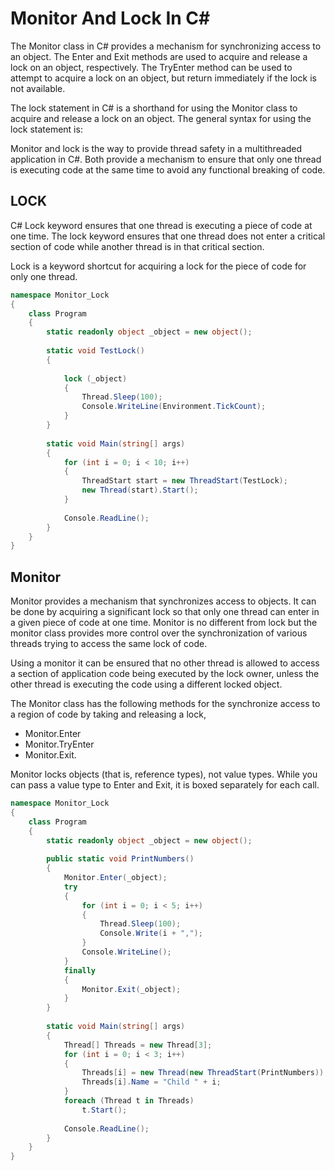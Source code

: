 # Monitor And Lock In C#

The Monitor class in C# provides a mechanism for synchronizing access to an object. The Enter and Exit methods are used to acquire and release a lock on an object, respectively. The TryEnter method can be used to attempt to acquire a lock on an object, but return immediately if the lock is not available.

The lock statement in C# is a shorthand for using the Monitor class to acquire and release a lock on an object. The general syntax for using the lock statement is:

Monitor and lock is the way to provide thread safety in a multithreaded application in C#. Both provide a mechanism to ensure that only one thread is executing code at the same time to avoid any functional breaking of code.

## LOCK

C# Lock keyword ensures that one thread is executing a piece of code at one time. The lock keyword ensures that one thread does not enter a critical section of code while another thread is in that critical section.

Lock is a keyword shortcut for acquiring a lock for the piece of code for only one thread.

``` C#
namespace Monitor_Lock  
{  
    class Program  
    {  
        static readonly object _object = new object();  
  
        static void TestLock()  
        {  
              
            lock (_object)  
            {  
                Thread.Sleep(100);  
                Console.WriteLine(Environment.TickCount);  
            }  
        }  
  
        static void Main(string[] args)      
        {  
            for (int i = 0; i < 10; i++)  
            {  
                ThreadStart start = new ThreadStart(TestLock);  
                new Thread(start).Start();  
            }  
  
            Console.ReadLine();  
        }  
    }  
}  
```

## Monitor

Monitor provides a mechanism that synchronizes access to objects. It can be done by acquiring a significant lock so that only one thread can enter in a given piece of code at one time. Monitor is no different from lock but the monitor class provides more control over the synchronization of various threads trying to access the same lock of code.

Using a monitor it can be ensured that no other thread is allowed to access a section of application code being executed by the lock owner, unless the other thread is executing the code using a different locked object.

The Monitor class has the following methods for the synchronize access to a region of code by taking and releasing a lock,
- Monitor.Enter 
- Monitor.TryEnter
- Monitor.Exit.

Monitor locks objects (that is, reference types), not value types. While you can pass a value type to Enter and Exit, it is boxed separately for each call.

``` C#
namespace Monitor_Lock  
{  
    class Program  
    {  
        static readonly object _object = new object();  
  
        public static void PrintNumbers()  
        {  
            Monitor.Enter(_object);  
            try  
            {  
                for (int i = 0; i < 5; i++)  
                {  
                    Thread.Sleep(100);  
                    Console.Write(i + ",");  
                }  
                Console.WriteLine();  
            }  
            finally  
            {  
                Monitor.Exit(_object);  
            }  
        }  
  
        static void Main(string[] args)      
        {  
            Thread[] Threads = new Thread[3];  
            for (int i = 0; i < 3; i++)  
            {  
                Threads[i] = new Thread(new ThreadStart(PrintNumbers));  
                Threads[i].Name = "Child " + i;  
            }  
            foreach (Thread t in Threads)  
                t.Start();  
  
            Console.ReadLine();  
        }  
    }  
} 
```

